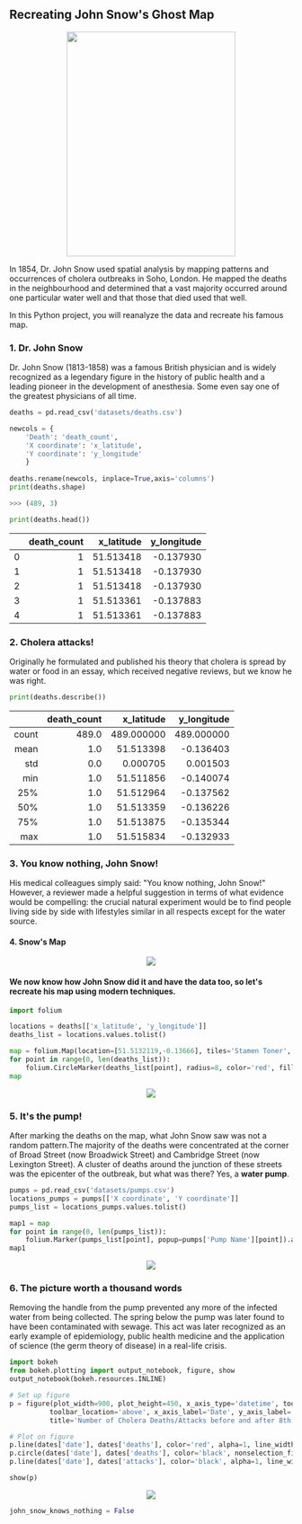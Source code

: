 <h2> Recreating John Snow's Ghost Map </h2>
<p align='center'>
  <img width=300 height=400 src='https://upload.wikimedia.org/wikipedia/commons/c/cc/John_Snow.jpg'>
</p>
<p>In 1854, Dr. John Snow used spatial analysis by mapping patterns and occurrences of cholera outbreaks in Soho, London. He mapped the deaths in the neighbourhood and determined that a vast majority occurred around one particular water well and that those that died used that well.</p>
<p>In this Python project, you will reanalyze the data and recreate his famous map.</p>


<h3>1. Dr. John Snow </h3>

<p>Dr. John Snow (1813-1858) was a famous British physician and is widely recognized as a legendary figure in the history of public health and a leading pioneer in the development of anesthesia. Some even say one of the greatest physicians of all time.</p>

```python
deaths = pd.read_csv('datasets/deaths.csv')

newcols = {
    'Death': 'death_count',
    'X coordinate': 'x_latitude', 
    'Y coordinate': 'y_longitude' 
    }
    
deaths.rename(newcols, inplace=True,axis='columns')
print(deaths.shape)

>>> (489, 3)

print(deaths.head())
```

|  | death_count | x_latitude |y_longitude|
|------------:|-----------:|------------:|----------:|
|      0      | 1          | 51.513418   | -0.137930 |
|      1      | 1          | 51.513418   | -0.137930 |
|      2      | 1          | 51.513418   | -0.137930 |
|      3      | 1          | 51.513361   | -0.137883 |
|      4      | 1          | 51.513361   | -0.137883 |

<h3>2. Cholera attacks!</h3>
<p>Originally he formulated and published his theory that cholera is spread by water or food in an essay, which received negative reviews, but we know he was right.
  
```python
print(deaths.describe())
```
|  |death_count  |x_latitude  |       y_longitude     |
|------------:|-----------:|------------:|-----------:|
|    count    | 489.0      | 489.000000  | 489.000000 |
|     mean    | 1.0        | 51.513398   | -0.136403  |
|     std     | 0.0        | 0.000705    | 0.001503   |
|     min     | 1.0        | 51.511856   | -0.140074  |
|     25%     | 1.0        | 51.512964   | -0.137562  |
|     50%     | 1.0        | 51.513359   | -0.136226  |
|     75%     | 1.0        | 51.513875   | -0.135344  |
|     max     | 1.0        | 51.515834   | -0.132933  |


<h3>3. You know nothing, John Snow!</h3>
<p>His medical colleagues simply said: "You know nothing, John Snow!" However, a reviewer made a helpful suggestion in terms of what evidence would be compelling: the crucial natural experiment would be to find people living side by side with lifestyles similar in all respects except for the water source.</p>

<h4>4. Snow's Map</h4>
<p align='center'>
  <img src='http://atlas-dev.s3.amazonaws.com/uploads/assets/Snow-cholera-map-1(1).jpg'>
</p>

<h4>We now know how John Snow did it and have the data too, so let's recreate his map using modern techniques.</h4>

```python
import folium

locations = deaths[['x_latitude', 'y_longitude']]
deaths_list = locations.values.tolist()

map = folium.Map(location=[51.5132119,-0.13666], tiles='Stamen Toner', zoom_start=17)
for point in range(0, len(deaths_list)):
    folium.CircleMarker(deaths_list[point], radius=8, color='red', fill=True, fill_color='red', opacity = 0.4).add_to(map)
map
```
<p align='center'><img src='https://github.com/shukkkur/John-Snows-Ghost-Map/blob/a12126fa75b5f181c2daf01b0d3e4d780f2bd506/datasets/choleraAttacks.gif'><p>

<h3>5. It's the pump!</h3>
<p>After marking the deaths on the map, what John Snow saw was not a random pattern.The majority of the deaths were concentrated at the corner of Broad Street (now Broadwick Street) and Cambridge Street (now Lexington Street). A cluster of deaths around the junction of these streets was the epicenter of the outbreak, but what was there? Yes, a <b>water pump</b>.</p>

```python
pumps = pd.read_csv('datasets/pumps.csv')
locations_pumps = pumps[['X coordinate', 'Y coordinate']]
pumps_list = locations_pumps.values.tolist()

map1 = map
for point in range(0, len(pumps_list)):
    folium.Marker(pumps_list[point], popup=pumps['Pump Name'][point]).add_to(map1)
map1
```

<p align='center'><img src='https://github.com/shukkkur/John-Snows-Ghost-Map/blob/bdb492f8a015f57ca091da3c2cd84281a76bec3a/datasets/pumpsLoc.gif'><p>

<h3>6. The picture worth a thousand words</h3>

<p>Removing the handle from the pump prevented any more of the infected water from being collected. The spring below the pump was later found to have been contaminated with sewage. This act was later recognized as an early example of epidemiology, public health medicine and the application of science (the germ theory of disease) in a real-life crisis. </p>

```python
import bokeh
from bokeh.plotting import output_notebook, figure, show
output_notebook(bokeh.resources.INLINE)

# Set up figure
p = figure(plot_width=900, plot_height=450, x_axis_type='datetime', tools='lasso_select, box_zoom, save, reset, wheel_zoom',
          toolbar_location='above', x_axis_label='Date', y_axis_label='Number of Deaths/Attacks', 
          title='Number of Cholera Deaths/Attacks before and after 8th of September 1854 (removing the pump handle)')

# Plot on figure
p.line(dates['date'], dates['deaths'], color='red', alpha=1, line_width=3, legend='Cholera Deaths')
p.circle(dates['date'], dates['deaths'], color='black', nonselection_fill_alpha=0.2, nonselection_fill_color='grey')
p.line(dates['date'], dates['attacks'], color='black', alpha=1, line_width=2, legend='Cholera Attacks')

show(p)
```

<p align='center'><img src='https://github.com/shukkkur/John-Snows-Ghost-Map/blob/075e0019f3e1b9a43a454a237e0bc40399d6bae7/datasets/lineplot.jpg'><p>

```python
john_snow_knows_nothing = False
```
